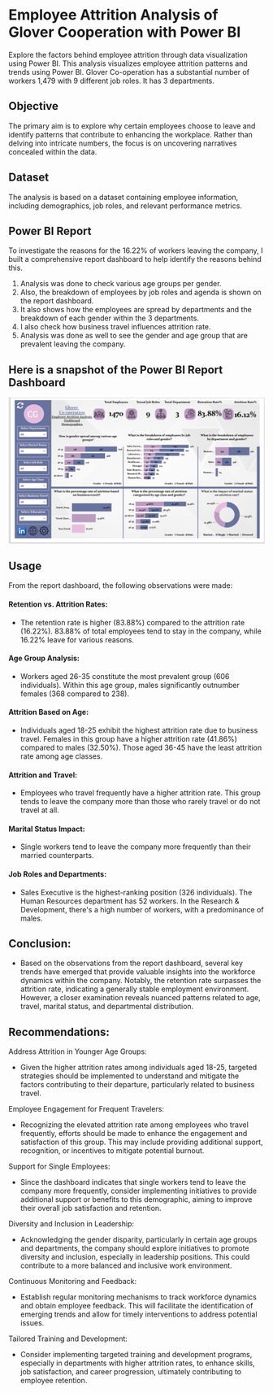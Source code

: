 # Employee Attrition Analysis of Glover Cooperation with Power BI

Explore the factors behind employee attrition through data visualization using Power BI. This analysis visualizes employee attrition patterns and trends using Power BI. 
Glover Co-operation has a substantial number of workers 1,479 with 9 different job roles. It has 3 departments.

## Objective

The primary aim is to explore why certain employees choose to leave and identify patterns that contribute to enhancing the workplace. Rather than delving into intricate numbers, the focus is on uncovering narratives concealed within the data.

## Dataset

The analysis is based on a dataset containing employee information, including demographics, job roles, and relevant performance metrics.

## Power BI Report
To investigate the reasons for the 16.22% of workers leaving the company, I built a comprehensive report dashboard to help identify the reasons behind this. 


1. Analysis was done to check various age groups per gender.
2. Also, the breakdown of employees by job roles and agenda is shown on the report dashboard.
3. It also shows how the employees are spread by departments and the breakdown of each gender within the 3 departments.
4. I also check how business travel influences attrition rate.
5. Analysis was done as well to see the gender and age group that are prevalent leaving the company. 


## Here is a snapshot of the Power BI Report Dashboard
![Report Dashboard](Images/Report_Dashboard.png)

## Usage

From the report dashboard, the following observations were made:

#### Retention vs. Attrition Rates:

- The retention rate is higher (83.88%) compared to the attrition rate (16.22%).
83.88% of total employees tend to stay in the company, while 16.22% leave for various reasons.

#### Age Group Analysis:

- Workers aged 26-35 constitute the most prevalent group (606 individuals).
Within this age group, males significantly outnumber females (368 compared to 238).

#### Attrition Based on Age:

- Individuals aged 18-25 exhibit the highest attrition rate due to business travel.
Females in this group have a higher attrition rate (41.86%) compared to males (32.50%).
Those aged 36-45 have the least attrition rate among age classes.

#### Attrition and Travel:

- Employees who travel frequently have a higher attrition rate.
This group tends to leave the company more than those who rarely travel or do not travel at all.

#### Marital Status Impact:

- Single workers tend to leave the company more frequently than their married counterparts.

#### Job Roles and Departments:

- Sales Executive is the highest-ranking position (326 individuals).
The Human Resources department has 52 workers.
In the Research & Development, there's a high number of workers, with a predominance of males.


## Conclusion:
- Based on the observations from the report dashboard, several key trends have emerged that provide valuable insights into the workforce dynamics within the company. Notably, the retention rate surpasses the attrition rate, indicating a generally stable employment environment. However, a closer examination reveals nuanced patterns related to age, travel, marital status, and departmental distribution.

## Recommendations:
Address Attrition in Younger Age Groups:
- Given the higher attrition rates among individuals aged 18-25, targeted strategies should be implemented to understand and mitigate the factors contributing to their departure, particularly related to business travel.

Employee Engagement for Frequent Travelers:
- Recognizing the elevated attrition rate among employees who travel frequently, efforts should be made to enhance the engagement and satisfaction of this group. This may include providing additional support, recognition, or incentives to mitigate potential burnout.

Support for Single Employees:
- Since the dashboard indicates that single workers tend to leave the company more frequently, consider implementing initiatives to provide additional support or benefits to this demographic, aiming to improve their overall job satisfaction and retention.

Diversity and Inclusion in Leadership:
- Acknowledging the gender disparity, particularly in certain age groups and departments, the company should explore initiatives to promote diversity and inclusion, especially in leadership positions. This could contribute to a more balanced and inclusive work environment.

Continuous Monitoring and Feedback:
- Establish regular monitoring mechanisms to track workforce dynamics and obtain employee feedback. This will facilitate the identification of emerging trends and allow for timely interventions to address potential issues.

Tailored Training and Development:
- Consider implementing targeted training and development programs, especially in departments with higher attrition rates, to enhance skills, job satisfaction, and career progression, ultimately contributing to employee retention.
